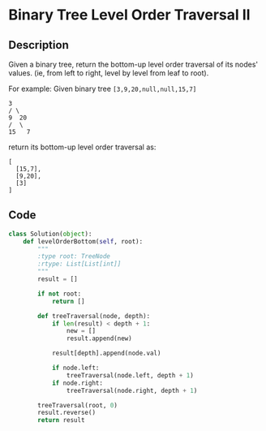 Binary Tree Level Order Traversal II
========


Description
--------

Given a binary tree, return the bottom-up level order traversal of its nodes' values. (ie, from left to right, level by level from leaf to root).

For example:
Given binary tree `[3,9,20,null,null,15,7]`

```
3
/ \
9  20
/  \
15   7
```
return its bottom-up level order traversal as:
```
[
  [15,7],
  [9,20],
  [3]
]
```

Code
--------

```python
class Solution(object):
    def levelOrderBottom(self, root):
        """
        :type root: TreeNode
        :rtype: List[List[int]]
        """
        result = []

        if not root:
            return []

        def treeTraversal(node, depth):
            if len(result) < depth + 1:
                new = []
                result.append(new)

            result[depth].append(node.val)

            if node.left:
                treeTraversal(node.left, depth + 1)
            if node.right:
                treeTraversal(node.right, depth + 1)

        treeTraversal(root, 0)
        result.reverse()
        return result

```
